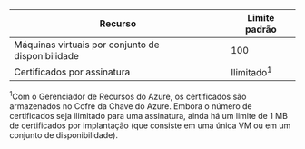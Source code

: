 | Recurso | Limite padrão |
| --- | --- |
| Máquinas virtuais por conjunto de disponibilidade |100 |
| Certificados por assinatura |Ilimitado<sup>1</sup> |

<sup>1</sup>Com o Gerenciador de Recursos do Azure, os certificados são armazenados no Cofre da Chave do Azure. Embora o número de certificados seja ilimitado para uma assinatura, ainda há um limite de 1 MB de certificados por implantação (que consiste em uma única VM ou em um conjunto de disponibilidade).

<!---HONumber=Oct15_HO3-->